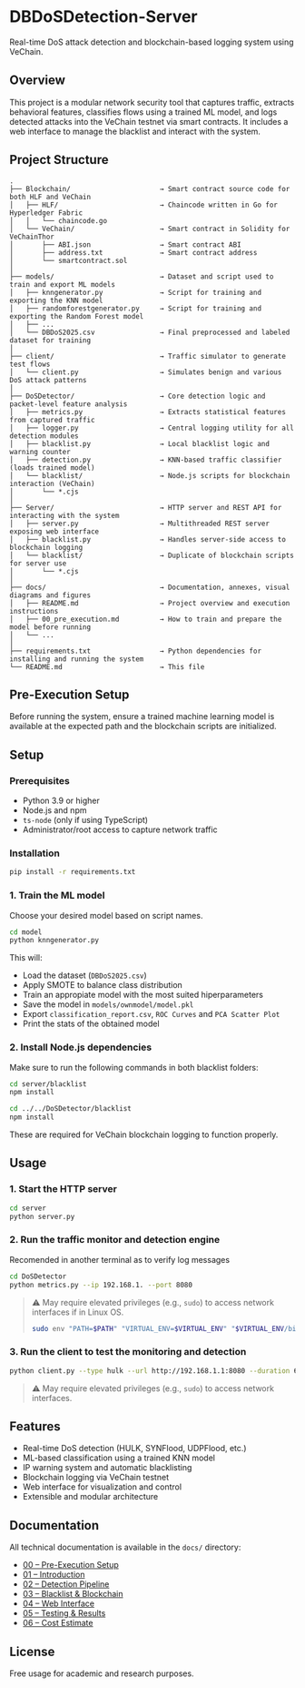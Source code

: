 # DBDoSDetection-Server

Real-time DoS attack detection and blockchain-based logging system using VeChain.

## Overview

This project is a modular network security tool that captures traffic, extracts behavioral features, classifies flows using a trained ML model, and logs detected attacks into the VeChain testnet via smart contracts. It includes a web interface to manage the blacklist and interact with the system.

## Project Structure

```
.
├── Blockchain/                      → Smart contract source code for both HLF and VeChain
│   ├── HLF/                         → Chaincode written in Go for Hyperledger Fabric
│   │   └── chaincode.go
│   └── VeChain/                     → Smart contract in Solidity for VeChainThor
│       ├── ABI.json                 → Smart contract ABI
│       ├── address.txt              → Smart contract address
│       └── smartcontract.sol
│
├── models/                          → Dataset and script used to train and export ML models
│   ├── knngenerator.py              → Script for training and exporting the KNN model
│   ├── randomforestgenerator.py     → Script for training and exporting the Random Forest model
│   ├── ...
│   └── DBDoS2025.csv                → Final preprocessed and labeled dataset for training
│
├── client/                          → Traffic simulator to generate test flows
│   └── client.py                    → Simulates benign and various DoS attack patterns
│
├── DoSDetector/                     → Core detection logic and packet-level feature analysis
│   ├── metrics.py                   → Extracts statistical features from captured traffic
│   ├── logger.py                    → Central logging utility for all detection modules
│   ├── blacklist.py                 → Local blacklist logic and warning counter
│   ├── detection.py                 → KNN-based traffic classifier (loads trained model)
│   └── blacklist/                   → Node.js scripts for blockchain interaction (VeChain)
│       └── *.cjs
│
├── Server/                          → HTTP server and REST API for interacting with the system
│   ├── server.py                    → Multithreaded REST server exposing web interface
│   ├── blacklist.py                 → Handles server-side access to blockchain logging
│   └── blacklist/                   → Duplicate of blockchain scripts for server use
│       └── *.cjs
│
├── docs/                            → Documentation, annexes, visual diagrams and figures
│   ├── README.md                    → Project overview and execution instructions
│   ├── 00_pre_execution.md          → How to train and prepare the model before running
│   └── ...
│
├── requirements.txt                 → Python dependencies for installing and running the system
└── README.md                        → This file
```

## Pre-Execution Setup

Before running the system, ensure a trained machine learning model is available at the expected path and the blockchain scripts are initialized.

## Setup

### Prerequisites

- Python 3.9 or higher  
- Node.js and npm  
- `ts-node` (only if using TypeScript)  
- Administrator/root access to capture network traffic  

### Installation

```bash
pip install -r requirements.txt
```

### 1. Train the ML model
Choose your desired model based on script names.

```bash
cd model
python knngenerator.py
```

This will:
- Load the dataset (`DBDoS2025.csv`)
- Apply SMOTE to balance class distribution
- Train an appropiate model with the most suited hiperparameters
- Save the model in `models/ownmodel/model.pkl`
- Export `classification_report.csv`, `ROC Curves` and `PCA Scatter Plot`
- Print the stats of the obtained model

### 2. Install Node.js dependencies

Make sure to run the following commands in both blacklist folders:

```bash
cd server/blacklist
npm install

cd ../../DoSDetector/blacklist
npm install
```

These are required for VeChain blockchain logging to function properly.

## Usage

### 1. Start the HTTP server

```bash
cd server
python server.py
```

### 2. Run the traffic monitor and detection engine

Recomended in another terminal as to verify log messages

```bash
cd DoSDetector
python metrics.py --ip 192.168.1. --port 8080
```

> ⚠️ May require elevated privileges (e.g., `sudo`) to access network interfaces if in Linux OS.
>```bash
> sudo env "PATH=$PATH" "VIRTUAL_ENV=$VIRTUAL_ENV" "$VIRTUAL_ENV/bin/python" metrics.py
>```


### 3. Run the client to test the monitoring and detection

```bash
python client.py --type hulk --url http://192.168.1.1:8080 --duration 60
```

> ⚠️ May require elevated privileges (e.g., `sudo`) to access network interfaces.

## Features

- Real-time DoS detection (HULK, SYNFlood, UDPFlood, etc.)  
- ML-based classification using a trained KNN model  
- IP warning system and automatic blacklisting  
- Blockchain logging via VeChain testnet  
- Web interface for visualization and control  
- Extensible and modular architecture  

## Documentation

All technical documentation is available in the `docs/` directory:

- [00 – Pre-Execution Setup](docs/00_pre_execution.md)
- [01 – Introduction](docs/01_introduction.md)
- [02 – Detection Pipeline](docs/02_detection_pipeline.md)
- [03 – Blacklist & Blockchain](docs/03_blacklist_blockchain.md)
- [04 – Web Interface](docs/04_web_interface.md)
- [05 – Testing & Results](docs/05_testing_results.md)
- [06 – Cost Estimate](docs/06_cost_estimate.md)

## License

Free usage for academic and research purposes.
